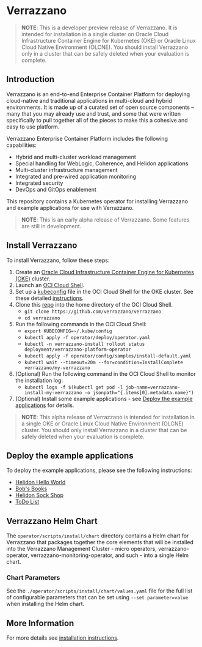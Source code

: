 # Verrazzano
> **NOTE**: This is a developer preview release of Verrazzano. It is intended for installation in a single cluster on Oracle Cloud Infrastructure Container Engine for Kubernetes (OKE) or Oracle Linux Cloud Native Environment (OLCNE). You should install Verrazzano only in a cluster that can be safely deleted when your evaluation is complete.

## Introduction
Verrazzano is an end-to-end Enterprise Container Platform for deploying cloud-native and traditional applications in multi-cloud and hybrid environments. It is made up of a curated set of open source components – many that you may already use and trust, and some that were written specifically to pull together all of the pieces to make this a cohesive and easy to use platform.

Verrazzano Enterprise Container Platform includes the following capabilities:

- Hybrid and multi-cluster workload management
- Special handling for WebLogic, Coherence, and Helidon applications
- Multi-cluster infrastructure management
- Integrated and pre-wired application monitoring
- Integrated security
- DevOps and GitOps enablement

This repository contains a Kubernetes operator for installing Verrazzano and example applications for use with Verrazzano.

> **NOTE**: This is an early alpha release of Verrazzano. Some features are still in development.

## Install Verrazzano
To install Verrazzano, follow these steps:  
1. Create an [Oracle Cloud Infrastructure Container Engine for Kubernetes (OKE)](https://docs.cloud.oracle.com/en-us/iaas/Content/ContEng/Concepts/contengoverview.htm) cluster.
2. Launch an [OCI Cloud Shell](https://docs.cloud.oracle.com/en-us/iaas/Content/API/Concepts/cloudshellgettingstarted.htm).
3. Set up a [kubeconfig](https://kubernetes.io/docs/concepts/configuration/organize-cluster-access-kubeconfig/) file in the OCI Cloud Shell for the OKE cluster. See these detailed [instructions](https://docs.cloud.oracle.com/en-us/iaas/Content/ContEng/Tasks/contengdownloadkubeconfigfile.htm).
4. Clone this [repo](https://github.com/verrazzano/verrazzano) into the home directory of the OCI Cloud Shell.
   - `git clone https://github.com/verrazzano/verrazzano`
   - `cd verrazzano`
5. Run the following commands in the OCI Cloud Shell:
   - `export KUBECONFIG=~/.kube/config`
   - `kubectl apply -f operator/deploy/operator.yaml`
   - `kubectl -n verrazzano-install rollout status deployment/verrazzano-platform-operator`
   - `kubectl apply -f operator/config/samples/install-default.yaml`
   - `kubectl wait --timeout=20m --for=condition=InstallComplete verrazzano/my-verrazzano`
6. (Optional) Run the following command in the OCI Cloud Shell to monitor the installation log:
    - `kubectl logs -f $(kubectl get pod -l job-name=verrazzano-install-my-verrazzano -o jsonpath="{.items[0].metadata.name}")`
7. (Optional) Install some example applications - see [Deploy the example applications](#deploy-the-example-applications) for details.


> **NOTE**: This alpha release of Verrazzano is intended for installation in a single OKE or Oracle Linux Cloud Native Environment (OLCNE) cluster. You should only install Verrazzano in a cluster that can be safely deleted when your evaluation is complete.

## Deploy the example applications

To deploy the example applications, please see the following instructions:

* [Helidon Hello World](./examples/hello-helidon/README.md)
* [Bob's Books](./examples/bobs-books/README.md)
* [Helidon Sock Shop](./examples/sock-shop/README.md)
* [ToDo List](https://github.com/verrazzano/examples/blob/master/todo-list/README.md)



## Verrazzano Helm Chart

The `operator/scripts/install/chart` directory contains a Helm chart for Verrazzano that packages together the core elements that will be installed into the Verrazzano Management Cluster - micro operators,
verrazzano-operator, verrazzano-monitoring-operator, and such - into a single Helm chart.

### Chart Parameters

See the `./operator/scripts/install/chart/values.yaml` file for the full list of configurable parameters that can be set using
`--set parameter=value` when installing the Helm chart.


## More Information

For more details see [installation instructions](install.md).
